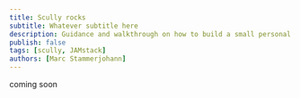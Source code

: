 ```yaml
---
title: Scully rocks
subtitle: Whatever subtitle here
description: Guidance and walkthrough on how to build a small personal blog as an angular developer
publish: false
tags: [scully, JAMstack]
authors: [Marc Stammerjohann]
---
```


coming soon

<ion-toolbar></ion-toolbar>
